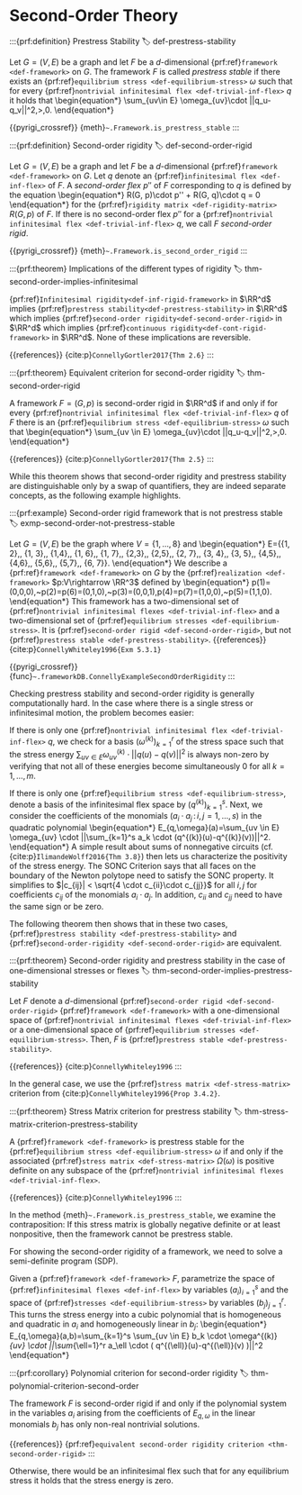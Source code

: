 # Second-Order Theory

:::{prf:definition} Prestress Stability
:label: def-prestress-stability

Let $G=(V,E)$ be a graph and let $F$ be a 
$d$-dimensional {prf:ref}`framework <def-framework>` on $G$. The framework $F$ is called 
_prestress stable_ if there exists an {prf:ref}`equilibrium stress <def-equilibrium-stress>` 
$\omega$ such that for every {prf:ref}`nontrivial infinitesimal flex <def-trivial-inf-flex>` $q$ 
it holds that
\begin{equation*}
    \sum_{uv\in E} \omega_{uv}\cdot ||q_u-q_v||^2\,>\,0.
\end{equation*} 

{{pyrigi_crossref}} {meth}`~.Framework.is_prestress_stable`
:::


:::{prf:definition} Second-order rigidity
:label: def-second-order-rigid

Let $G=(V,E)$ be a graph and let $F$ be a $d$-dimensional 
{prf:ref}`framework <def-framework>` on $G$. Let $q$ denote an 
{prf:ref}`infinitesimal flex <def-inf-flex>` of $F$. A _second-order flex_ $p''$ 
of $F$ corresponding to $q$ is defined by the equation
\begin{equation*}
    R(G, p)\cdot p'' + R(G, q)\cdot q = 0
\end{equation*} 
for the {prf:ref}`rigidity matrix <def-rigidity-matrix>` $R(G, p)$ of $F$. 
If there is no second-order flex $p''$ for a 
{prf:ref}`nontrivial infinitesimal flex <def-trivial-inf-flex>` $q$, we 
call $F$ _second-order rigid_.

{{pyrigi_crossref}} {meth}`~.Framework.is_second_order_rigid`
:::

:::{prf:theorem} Implications of the different types of rigidity
:label: thm-second-order-implies-infinitesimal

{prf:ref}`Infinitesimal rigidity<def-inf-rigid-framework>` in $\RR^d$ implies 
{prf:ref}`prestress stability<def-prestress-stability>` in $\RR^d$ which implies 
{prf:ref}`second-order rigidity<def-second-order-rigid>` in $\RR^d$ which implies 
{prf:ref}`continuous rigidity<def-cont-rigid-framework>` in $\RR^d$. 
None of these implications are reversible.

{{references}} {cite:p}`ConnellyGortler2017{Thm 2.6}`
:::

:::{prf:theorem} Equivalent criterion for second-order rigidity 
:label: thm-second-order-rigid

A framework $F=(G,p)$ is second-order rigid in $\RR^d$ if and only if for every 
{prf:ref}`nontrivial infinitesimal flex <def-trivial-inf-flex>` $q$ of $F$ there
 is an {prf:ref}`equilibrium stress <def-equilibrium-stress>` $\omega$ such that 
\begin{equation*}
    \sum_{uv \in E} \omega_{uv}\cdot ||q_u-q_v||^2\,>\,0.
\end{equation*} 

{{references}} {cite:p}`ConnellyGortler2017{Thm 2.5}`
:::

While this theorem shows that second-order rigidity and prestress stability are distinguishable only
by a swap of quantifiers, they are indeed separate concepts, as the following example highlights.

:::{prf:example} Second-order rigid framework that is not prestress stable
:label: exmp-second-order-not-prestress-stable

Let $G = (V, E)$ be the graph where $V = \{1, \dots, 8\}$ and
\begin{equation*}
    E=\{\{1, 2\},\, \{1, 3\},\, \{1,4\},\, \{1, 6\},\, \{1, 7\},\,
    \{2,3\},\, \{2,5\},\, \{2, 7\},\, \{3, 4\},\, \{3, 5\},\,
    \{4,5\},\, \{4,6\},\,
    \{5,6\},\, \{5,7\},\,
    \{6, 7\}\}.
\end{equation*}
We describe a {prf:ref}`framework <def-framework>` on $G$ by the {prf:ref}`realization <def-framework>` $p:V\rightarrow \RR^3$ defined by
\begin{equation*}
    p(1)=(0,0,0),~p(2)=p(6)=(0,1,0),~p(3)=(0,0,1),p(4)=p(7)=(1,0,0),~p(5)=(1,1,0).
\end{equation*}
This framework has a two-dimensional set of {prf:ref}`nontrivial infinitesimal flexes <def-trivial-inf-flex>`
and a two-dimensional set of {prf:ref}`equilibrium stresses <def-equilibrium-stress>`.
It is {prf:ref}`second-order rigid <def-second-order-rigid>`,
but not {prf:ref}`prestress stable <def-prestress-stability>`.
{{references}} {cite:p}`ConnellyWhiteley1996{Exm 5.3.1}`

{{pyrigi_crossref}} {func}`~.frameworkDB.ConnellyExampleSecondOrderRigidity`
:::

Checking prestress stability and second-order rigidity is generally computationally hard. In the case where
there is a single stress or infinitesimal motion, the problem becomes easier:

If there is only one {prf:ref}`nontrivial infinitesimal flex <def-trivial-inf-flex>` $q$, we check for a basis
$(\omega^{(k)})_{k=1}^r$ of the stress space such that the stress energy
$\sum_{uv \in E} \omega^{(k)}_{uv} \cdot ||q(u)-q(v)||^2$
is always non-zero by verifying that not all of these energies
become simultaneously 0 for all $k=1,\dots,m$.

If there is only one {prf:ref}`equilibrium stress <def-equilibrium-stress>`, denote a basis of the infinitesimal flex
space by $(q^{(k)})_{k=1}^s$. Next, we consider the coefficients
of the monomials $({a_i}\cdot{a_j} \,:\, i,j=1,\dots,s)$ in the quadratic polynomial
\begin{equation*}
    E_{q,\omega}(a)=\sum_{uv \in E} \omega_{uv} \cdot ||\sum_{k=1}^s a_k \cdot (q^{(k)}(u)-q^{(k)}(v))||^2.
\end{equation*}
A simple result about sums of nonnegative circuits (cf. {cite:p}`IlimandeWolff2016{Thm 3.8}`)
then lets us characterize the positivity of the stress energy. 
The SONC Criterion says that all faces on the boundary of the
Newton polytope need to satisfy the SONC property. It simplifies to
$|c_{ij}| < \sqrt{4 \cdot c_{ii}\cdot  c_{jj}}$ for all $i,j$ for coefficients $c_{ij}$
of the monomials ${a_i}\cdot{a_j}$. In addition, $c_{ii}$ and $c_{jj}$ need
to have the same sign or be zero.

The following theorem then shows that in these two cases, {prf:ref}`prestress stability <def-prestress-stability>`
and {prf:ref}`second-order-rigidity <def-second-order-rigid>` are equivalent.

:::{prf:theorem} Second-order rigidity and prestress stability in the case of one-dimensional stresses or flexes
:label: thm-second-order-implies-prestress-stability

Let $F$ denote a $d$-dimensional {prf:ref}`second-order rigid <def-second-order-rigid>` 
{prf:ref}`framework <def-framework>` with a one-dimensional space of 
{prf:ref}`nontrivial infinitesimal flexes <def-trivial-inf-flex>` or a one-dimensional space 
of {prf:ref}`equilibrium stresses <def-equilibrium-stress>`. Then, $F$ is 
{prf:ref}`prestress stable <def-prestress-stability>`.

{{references}} {cite:p}`ConnellyWhiteley1996`
:::

In the general case, we use the {prf:ref}`stress matrix <def-stress-matrix>` criterion from
{cite:p}`ConnellyWhiteley1996{Prop 3.4.2}`.

:::{prf:theorem} Stress Matrix criterion for prestress stability
:label: thm-stress-matrix-criterion-prestress-stability

A {prf:ref}`framework <def-framework>` is prestress stable for the {prf:ref}`equilibrium stress <def-equilibrium-stress>`
$\omega$ if and only if the associated {prf:ref}`stress matrix <def-stress-matrix>` $\Omega(\omega)$ is positive definite on any subspace of the
{prf:ref}`nontrivial infinitesimal flexes <def-trivial-inf-flex>`.

{{references}} {cite:p}`ConnellyWhiteley1996`
:::


In the method {meth}`~.Framework.is_prestress_stable`,
we examine the contraposition: If this stress matrix is globally negative
definite or at least nonpositive, then the framework cannot be prestress stable.

For showing the second-order rigidity of a framework, we need
to solve a semi-definite program (SDP). 


Given a {prf:ref}`framework <def-framework>` $F$, parametrize the space
of {prf:ref}`infinitesimal flexes <def-inf-flex>` by variables $(a_{i})_{i=1}^s$
and the space of {prf:ref}`stresses <def-equilibrium-stress>` by variables
$(b_{j})_{j=1}^r$. This turns the stress energy into a cubic polynomial that is homogeneous
and quadratic in $a_i$ and homogeneously linear in $b_j$:
\begin{equation*}
    E_{q,\omega}(a,b)=\sum_{k=1}^s \sum_{uv \in E} b_k \cdot \omega^{(k)}_{uv} \cdot ||\sum_{\ell=1}^r a_\ell \cdot ( q^{(\ell)}(u)-q^{(\ell)}(v) )||^2
\end{equation*}

:::{prf:corollary} Polynomial criterion for second-order rigidity
:label: thm-polynomial-criterion-second-order

The framework $F$ is second-order rigid if and only if the polynomial system
in the variables $a_i$ arising from the coefficients of $E_{q,\omega}$ in
the linear monomials $b_j$ has only non-real nontrivial solutions.

{{references}} {prf:ref}`equivalent second-order rigidity criterion <thm-second-order-rigid>`
:::

Otherwise, there would be an infinitesimal
flex such that for any equilibrium stress it holds that the stress energy
is zero. 
